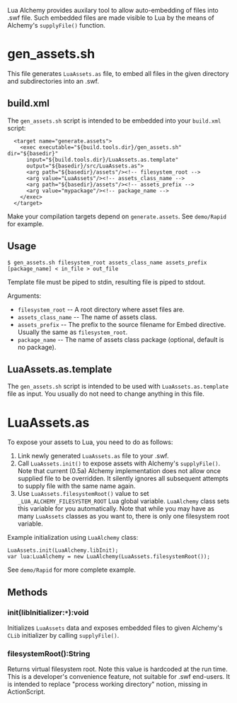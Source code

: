 Lua Alchemy provides auxilary tool to allow auto-embedding of files into .swf file. Such embedded files are made visible to Lua by the means of Alchemy's `supplyFile()` function.

# gen\_assets.sh

This file generates `LuaAssets.as` file, to embed all files in the given directory and subdirectories into an .swf.

## build.xml

The `gen_assets.sh` script is intended to be embedded into your `build.xml` script:

```
  <target name="generate.assets">
    <exec executable="${build.tools.dir}/gen_assets.sh" dir="${basedir}"
      input="${build.tools.dir}/LuaAssets.as.template"
      output="${basedir}/src/LuaAssets.as">
      <arg path="${basedir}/assets"/><!-- filesystem_root -->
      <arg value="LuaAssets"/><!-- assets_class_name -->
      <arg path="${basedir}/assets"/><!-- assets_prefix -->
      <arg value="mypackage"/><!-- package_name -->
    </exec>
  </target>
```

Make your compilation targets depend on `generate.assets`. See `demo/Rapid` for example.

## Usage

`$ gen_assets.sh filesystem_root assets_class_name assets_prefix [package_name] < in_file > out_file`

Template file must be piped to stdin, resulting file is piped to stdout.

Arguments:
  * `filesystem_root` -- A root directory where asset files are.
  * `assets_class_name` -- The name of assets class.
  * `assets_prefix` -- The prefix to the source filename for Embed directive. Usually the same as `filesystem_root`.
  * `package_name` -- The name of assets class package (optional, default is no package).

## LuaAssets.as.template

The `gen_assets.sh` script is intended to be used with `LuaAssets.as.template` file as input. You usually do not need to change anything in this file.

# LuaAssets.as

To expose your assets to Lua, you need to do as follows:

  1. Link newly generated `LuaAssets.as` file to your .swf.
  1. Call `LuaAssets.init()` to expose assets with Alchemy's `supplyFile()`. Note that current (0.5a) Alchemy implementation does not allow once supplied file to be overridden. It silently ignores all subsequent attempts to supply file with the same name again.
  1. Use `LuaAssets.filesystemRoot()` value to set `_LUA_ALCHEMY_FILESYSTEM_ROOT` Lua global variable. `LuaAlchemy` class sets this variable for you automatically. Note that while you may have as many `LuaAssets` classes as you want to, there is only one filesystem root variable.

Example initialization using `LuaAlchemy` class:

```
LuaAssets.init(LuaAlchemy.libInit);
var lua:LuaAlchemy = new LuaAlchemy(LuaAssets.filesystemRoot());
```

See `demo/Rapid` for more complete example.

## Methods

### init(libInitializer:`*`):void

Initializes `LuaAssets` data and exposes embedded files to given Alchemy's `CLib` initializer by calling `supplyFile()`.

### filesystemRoot():String

Returns virtual filesystem root. Note this value is hardcoded at the run time. This is a developer's convenience feature, not suitable for .swf end-users. It is intended to replace "process working directory" notion, missing in ActionScript.